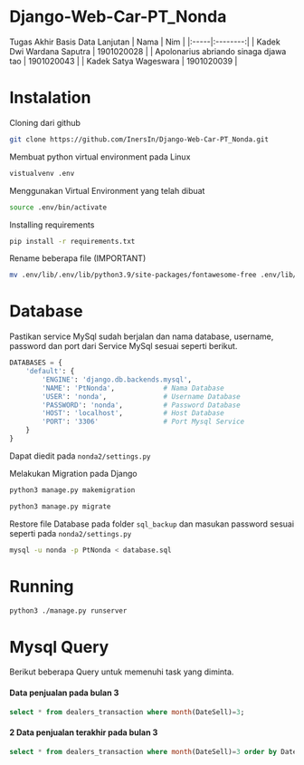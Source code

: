 # Django-Web-Car-PT_Nonda
Tugas Akhir Basis Data Lanjutan
| Nama |  Nim  |
|:-----|:--------:|
| Kadek Dwi Wardana Saputra   | 1901020028 |
| Apolonarius abriando sinaga djawa tao   |  1901020043  |
| Kadek Satya Wageswara   | 1901020039 |

# Instalation
Cloning dari github
```bash
git clone https://github.com/InersIn/Django-Web-Car-PT_Nonda.git
```
Membuat python virtual environment pada Linux
```bash
vistualvenv .env
```
Menggunakan Virtual Environment yang telah dibuat
```bash
source .env/bin/activate
```
Installing requirements
```bash
pip install -r requirements.txt
```

Rename beberapa file (IMPORTANT)
```bash
mv .env/lib/.env/lib/python3.9/site-packages/fontawesome-free .env/lib/.env/lib/python3.9/site-packages/fontawesome_free
```

# Database
Pastikan service MySql sudah berjalan dan nama database, username, password dan port dari Service MySql sesuai seperti berikut.
```python
DATABASES = {
    'default': {
        'ENGINE': 'django.db.backends.mysql',
        'NAME': 'PtNonda',            # Nama Database
        'USER': 'nonda',              # Username Database
        'PASSWORD': 'nonda',          # Password Database
        'HOST': 'localhost',          # Host Database
        'PORT': '3306'                # Port Mysql Service
    }
}
```
Dapat diedit pada ```nonda2/settings.py```

Melakukan Migration pada Django
```bash
python3 manage.py makemigration
```
```bash
python3 manage.py migrate
```
Restore file Database pada folder ```sql_backup``` dan masukan password sesuai seperti pada ```nonda2/settings.py```
```bash
mysql -u nonda -p PtNonda < database.sql
```

# Running
```bash
python3 ./manage.py runserver
```

# Mysql Query

Berikut beberapa Query untuk memenuhi task yang diminta.
#### Data penjualan pada bulan 3
```sql
select * from dealers_transaction where month(DateSell)=3;
```
#### 2 Data penjualan terakhir pada bulan 3
```sql
select * from dealers_transaction where month(DateSell)=3 order by DateBuy DESC limit 2;
```
